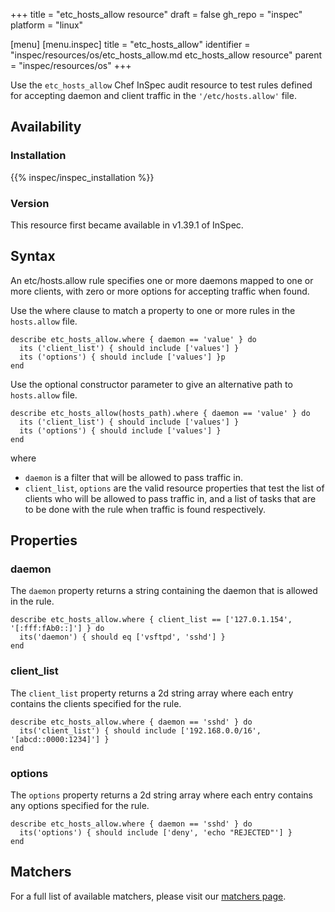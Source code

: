 +++
title = "etc_hosts_allow resource"
draft = false
gh_repo = "inspec"
platform = "linux"

[menu]
  [menu.inspec]
    title = "etc_hosts_allow"
    identifier = "inspec/resources/os/etc_hosts_allow.md etc_hosts_allow resource"
    parent = "inspec/resources/os"
+++

Use the `etc_hosts_allow` Chef InSpec audit resource to test rules defined for accepting daemon and client traffic in the `'/etc/hosts.allow'` file.

## Availability

### Installation

{{% inspec/inspec_installation %}}

### Version

This resource first became available in v1.39.1 of InSpec.

## Syntax

An etc/hosts.allow rule specifies one or more daemons mapped to one or more clients, with zero or more options for accepting traffic when found.

Use the where clause to match a property to one or more rules in the `hosts.allow` file.

    describe etc_hosts_allow.where { daemon == 'value' } do
      its ('client_list') { should include ['values'] }
      its ('options') { should include ['values'] }p
    end

Use the optional constructor parameter to give an alternative path to `hosts.allow` file.

    describe etc_hosts_allow(hosts_path).where { daemon == 'value' } do
      its ('client_list') { should include ['values'] }
      its ('options') { should include ['values'] }
    end

where

- `daemon` is a filter that will be allowed to pass traffic in.
- `client_list`, `options` are the valid resource properties that test the list of clients who will be allowed to pass traffic in, and a list of tasks that are to be done with the rule when traffic is found respectively.

## Properties

### daemon

The `daemon` property returns a string containing the daemon that is allowed in the rule.

    describe etc_hosts_allow.where { client_list == ['127.0.1.154',  '[:fff:fAb0::]'] } do
      its('daemon') { should eq ['vsftpd', 'sshd'] }
    end

### client_list

The `client_list` property returns a 2d string array where each entry contains the clients specified for the rule.

    describe etc_hosts_allow.where { daemon == 'sshd' } do
      its('client_list') { should include ['192.168.0.0/16', '[abcd::0000:1234]'] }
    end

### options

The `options` property returns a 2d string array where each entry contains any options specified for the rule.

    describe etc_hosts_allow.where { daemon == 'sshd' } do
      its('options') { should include ['deny', 'echo "REJECTED"'] }
    end

## Matchers

For a full list of available matchers, please visit our [matchers page](/inspec/matchers/).

